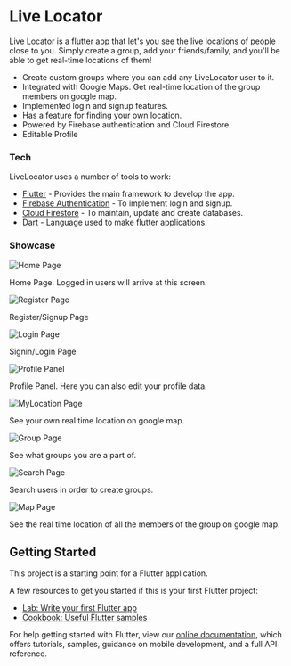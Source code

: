 # Live Locator

Live Locator is a flutter app that let's you see the live locations of people close to you. Simply create a group, add your friends/family, and you'll be able to get real-time locations of them!

  - Create custom groups where you can add any LiveLocator user to it.
  - Integrated with Google Maps. Get real-time location of the group members on google map.
  - Implemented login and signup features.
  - Has a feature for finding your own location.
  - Powered by Firebase authentication and Cloud Firestore.
  - Editable Profile

### Tech

LiveLocator uses a number of tools to work:

* [Flutter] - Provides the main framework to develop the app.
* [Firebase Authentication] - To implement login and signup.
* [Cloud Firestore] - To maintain, update and create databases.
* [Dart] - Language used to make flutter applications.

### Showcase

![Home Page](https://i.imgur.com/Z2ey16O.png)

Home Page. Logged in users will arrive at this screen.



![Register Page](https://i.imgur.com/VU41wO5.png)

Register/Signup Page



![Login Page](https://i.imgur.com/JkRGfMf.png)

Signin/Login Page



![Profile Panel](https://i.imgur.com/9M8A43m.png)

Profile Panel. Here you can also edit your profile data.



![MyLocation Page](https://i.imgur.com/vCC6Q9s.png)

See your own real time location on google map.



![Group Page](https://i.imgur.com/GHzTFWC.png)

See what groups you are a part of.



![Search Page](https://i.imgur.com/qoC2zmN.png)

Search users in order to create groups.



![Map Page](https://i.imgur.com/uOBxBKt.png)

See the real time location of all the members of the group on google map.



## Getting Started

This project is a starting point for a Flutter application.

A few resources to get you started if this is your first Flutter project:

- [Lab: Write your first Flutter app](https://flutter.dev/docs/get-started/codelab)
- [Cookbook: Useful Flutter samples](https://flutter.dev/docs/cookbook)

For help getting started with Flutter, view our
[online documentation](https://flutter.dev/docs), which offers tutorials,
samples, guidance on mobile development, and a full API reference.

  [Flutter]: <https://flutter.dev/>
  [Firebase Authentication]: <https://firebase.google.com/docs/auth>
  [Cloud Firestore]: <https://firebase.google.com/docs/firestore>
  [Dart]: <https://dart.dev/>
